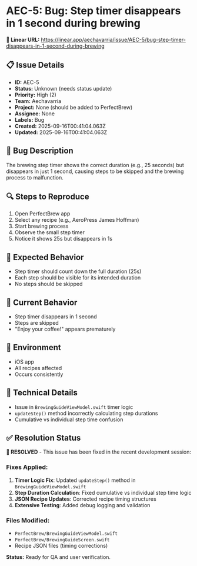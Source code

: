 # AEC-5: Bug: Step timer disappears in 1 second during brewing

**🔗 Linear URL:** https://linear.app/aechavarria/issue/AEC-5/bug-step-timer-disappears-in-1-second-during-brewing

## 📋 Issue Details

- **ID:** AEC-5
- **Status:** Unknown (needs status update)
- **Priority:** High (2)
- **Team:** Aechavarria
- **Project:** None (should be added to PerfectBrew)
- **Assignee:** None
- **Labels:** Bug
- **Created:** 2025-09-16T00:41:04.063Z
- **Updated:** 2025-09-16T00:41:04.063Z

## 🐛 Bug Description

The brewing step timer shows the correct duration (e.g., 25 seconds) but disappears in just 1 second, causing steps to be skipped and the brewing process to malfunction.

## 🔍 Steps to Reproduce

1. Open PerfectBrew app
2. Select any recipe (e.g., AeroPress James Hoffman)
3. Start brewing process
4. Observe the small step timer
5. Notice it shows 25s but disappears in 1s

## 🎯 Expected Behavior

* Step timer should count down the full duration (25s)
* Each step should be visible for its intended duration
* No steps should be skipped

## 🚨 Current Behavior

* Step timer disappears in 1 second
* Steps are skipped
* "Enjoy your coffee!" appears prematurely

## 📱 Environment

* iOS app
* All recipes affected
* Occurs consistently

## 🔧 Technical Details

* Issue in `BrewingGuideViewModel.swift` timer logic
* `updateStep()` method incorrectly calculating step durations
* Cumulative vs individual step time confusion

## ✅ Resolution Status

**🎉 RESOLVED** - This issue has been fixed in the recent development session:

### Fixes Applied:
1. **Timer Logic Fix**: Updated `updateStep()` method in `BrewingGuideViewModel.swift`
2. **Step Duration Calculation**: Fixed cumulative vs individual step time logic
3. **JSON Recipe Updates**: Corrected recipe timing structures
4. **Extensive Testing**: Added debug logging and validation

### Files Modified:
- `PerfectBrew/BrewingGuideViewModel.swift`
- `PerfectBrew/BrewingGuideScreen.swift`
- Recipe JSON files (timing corrections)

**Status:** Ready for QA and user verification.
